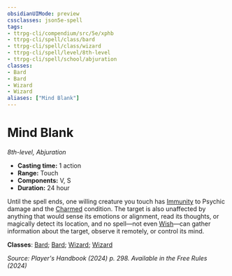 ```yaml
---
obsidianUIMode: preview
cssclasses: json5e-spell
tags:
- ttrpg-cli/compendium/src/5e/xphb
- ttrpg-cli/spell/class/bard
- ttrpg-cli/spell/class/wizard
- ttrpg-cli/spell/level/8th-level
- ttrpg-cli/spell/school/abjuration
classes:
- Bard
- Bard
- Wizard
- Wizard
aliases: ["Mind Blank"]
---
```

# Mind Blank
*8th-level, Abjuration*  


- **Casting time:** 1 action
- **Range:** Touch
- **Components:** V, S
- **Duration:** 24 hour

Until the spell ends, one willing creature you touch has [Immunity](Mechanics/rules/variant-rules/immunity-xphb.md) to Psychic damage and the [Charmed](Mechanics/rules/conditions.md#Charmed) condition. The target is also unaffected by anything that would sense its emotions or alignment, read its thoughts, or magically detect its location, and no spell—not even [Wish](Mechanics/spells/wish-xphb.md)—can gather information about the target, observe it remotely, or control its mind.

**Classes**: [Bard](list-spells-classes-bard); [Bard](list-spells-classes-bard); [Wizard](list-spells-classes-wizard); [Wizard](list-spells-classes-wizard)

*Source: Player's Handbook (2024) p. 298. Available in the Free Rules (2024)*